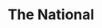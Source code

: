 ---
title: "The National"
summary: "The National is an American rock band of Cincinnati, Ohio natives, formed in Brooklyn, New York City in 1999. The band consists of Matt Berninger , twin brothers Aaron Dessner and Bryce Dessner , as well as brothers Scott Devendorf and Bryan Devendorf . Carin Besser, the wife of Matt Berninger, is not a band member but has written lyrics for the band alongside her husband since its 2007 album Boxer.Founded by Matt Berninger, Aaron Dessner, Scott Devendorf and Bryan Devendorf, The National released their self-titled debut album, The National , on Brassland Records, an independent record label founded by Aaron and his twin brother, Bryce Dessner. Bryce, who had assisted in recording the album, soon joined the band, participating as a full member in the recording of its follow-up, Sad Songs for Dirty Lovers .
Leaving behind their day jobs, the National signed with Beggars Banquet Records and released their third studio album, Alligator , to widespread critical acclaim. The band's fourth and fifth studio albums, Boxer and High Violet , increased their exposure significantly. In 2013, the band released its sixth studio album, Trouble Will Find Me, which was nominated for a Grammy Award. In 2017 the band released the album Sleep Well Beast, which won the band a Grammy Award. Their eighth studio album, I Am Easy to Find, was released on May 17, 2019.
Four of the band's albums were included on NME's 2013 list of the NME's The 500 Greatest Albums of All Time."
slug: "the-national"
image: "the-national.jpg"
apple_music_artist_url: "https://music.apple.com/gb/artist/the-national/51075707"
wikipedia_url: "https://en.wikipedia.org/wiki/The_National_(band)"
---